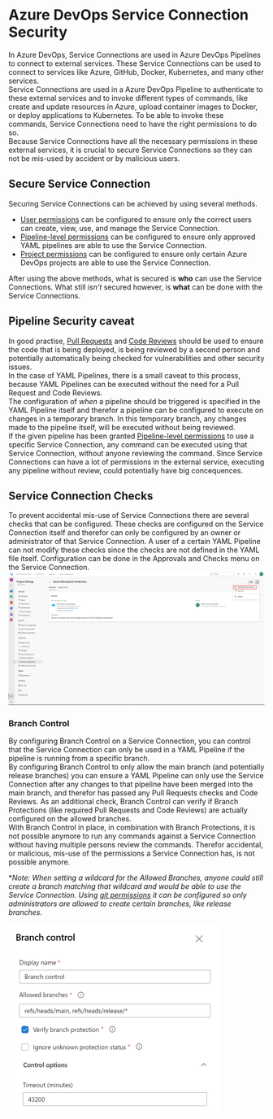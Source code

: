 # Azure DevOps Service Connection Security

In Azure DevOps, Service Connections are used in Azure DevOps Pipelines to connect to external services. These Service Connections can be used to connect to services like Azure, GitHub, Docker, Kubernetes, and many other services.  
Service Connections are used in a Azure DevOps Pipeline to authenticate to these external services and to invoke different types of commands, like create and update resources in Azure, upload container images to Docker, or deploy applications to Kubernetes. To be able to invoke these commands, Service Connections need to have the right permissions to do so.  
Because Service Connections have all the necessary permissions in these external services, it is crucial to secure Service Connections so they can not be mis-used by accident or by malicious users.  

## Secure Service Connection

Securing Service Connections can be achieved by using several methods.

- [User permissions](https://learn.microsoft.com/en-us/azure/devops/pipelines/library/service-endpoints#user-permissions) can be configured to ensure only the correct users can create, view, use, and manage the Service Connection.
- [Pipeline-level permissions](https://learn.microsoft.com/en-us/azure/devops/pipelines/library/service-endpoints#pipeline-permissions) can be configured to ensure only approved YAML pipelines are able to use the Service Connection.
- [Project permissions](https://learn.microsoft.com/en-us/azure/devops/pipelines/library/service-endpoints#project-permissions---cross-project-sharing-of-service-connections) can be configured to ensure only certain Azure DevOps projects are able to use the Service Connection.

After using the above methods, what is secured is **who** can use the Service Connections.
What still *isn't* secured however, is **what** can be done with the Service Connections.  

## Pipeline Security caveat

In good practise, [Pull Requests](../../code-reviews/pull-requests.md) and [Code Reviews](../../code-reviews/README.md) should be used to ensure the code that is being deployed, is being reviewed by a second person and potentially automatically being checked for vulnerabilities and other security issues.  
In the case of YAML Pipelines, there is a small caveat to this process, because YAML Pipelines can be executed without the need for a Pull Request and Code Reviews.  
 The configuration of *when* a pipeline should be triggered is specified in the YAML Pipeline itself and therefor a pipeline can be configured to execute on changes in a temporary branch. In this temporary branch, any changes made to the pipeline itself, will be executed without being reviewed.  
 If the given pipeline has been granted [Pipeline-level permissions](https://learn.microsoft.com/en-us/azure/devops/pipelines/library/service-endpoints#pipeline-permissions) to use a specific Service Connection, any command can be executed using that Service Connection, without anyone reviewing the command. Since Service Connections can have a lot of permissions in the external service, executing any pipeline without review, could potentially have big concequences.

## Service Connection Checks

To prevent accidental mis-use of Service Connections there are several checks that can be configured. These checks are configured on the Service Connection itself and therefor can only be configured by an owner or administrator of that Service Connection. A user of a certain YAML Pipeline can not modify these checks since the checks are not defined in the YAML file itself.
Configuration can be done in the Approvals and Checks menu on the Service Connection.
![ApprovalsAndChecks](images/approvals-and-checks.png)

### Branch Control

By configuring Branch Control on a Service Connection, you can control that the Service Connection can only be used in a YAML Pipeline if the pipeline is running from a specific branch.  
By configuring Branch Control to only allow the main branch (and potentially release branches) you can ensure a YAML Pipeline can only use the Service Connection after any changes to that pipeline have been merged into the main branch, and therefor has passed any Pull Requests checks and Code Reviews. As an additional check, Branch Control can verify if Branch Protections (like required Pull Requests and Code Reviews) are actually configured on the allowed branches.  
With Branch Control in place, in combination with Branch Protections, it is not possible anymore to run any commands against a Service Connection without having multiple persons review the commands. Therefor accidental, or malicious, mis-use of the permissions a Service Connection has, is not possible anymore.  

**Note: When setting a wildcard for the Allowed Branches, anyone could still create a branch matching that wildcard and would be able to use the Service Connection. Using [git permissions](https://learn.microsoft.com/en-us/azure/devops/repos/git/require-branch-folders#enforce-permissions) it can be configured so only administrators are allowed to create certain branches, like release branches.*

![BranchControl](images/branch-control.png)